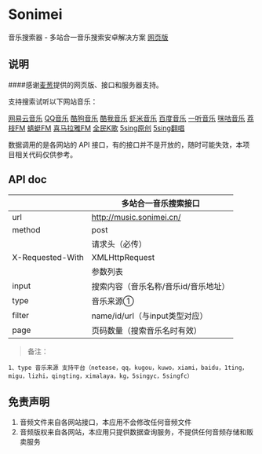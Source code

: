 # Sonimei
音乐搜索器 - 多站合一音乐搜索安卓解决方案
[网页版](https://music.2333.me/)

## 说明

####感谢[麦葱](https://github.com/maicong/music)提供的网页版、接口和服务器支持。

支持搜索试听以下网站音乐：

[网易云音乐](http://music.163.com) [QQ音乐](http://y.qq.com) [酷狗音乐](http://www.kugou.com) [酷我音乐](http://www.kuwo.cn) [虾米音乐](http://www.xiami.com) [百度音乐](http://music.baidu.com) [一听音乐](http://www.1ting.com)
 [咪咕音乐](http://music.migu.cn) [荔枝FM](http://www.lizhi.fm) [蜻蜓FM](http://www.qingting.fm) [喜马拉雅FM](http://www.ximalaya.com) [全民K歌](http://kg.qq.com) [5sing原创](http://5sing.kugou.com/yc) [5sing翻唱](http://5sing.kugou.com/fc)

数据调用的是各网站的 API 接口，有的接口并不是开放的，随时可能失效，本项目相关代码仅供参考。


## API doc
||多站合一音乐搜索接口|
| --- | --- |
|url|http://music.sonimei.cn/ |
|method|post|
||请求头（必传）|
|X-Requested-With|XMLHttpRequest|
||参数列表|
| input | 搜索内容（音乐名称/音乐id/音乐地址） |
| type  | 音乐来源① |
| filter | name/id/url（与input类型对应）|
| page | 页码数量（搜索音乐名时有效）|

> 备注：

```
1、type 音乐来源 支持平台（netease，qq，kugou，kuwo，xiami，baidu，1ting，migu，lizhi，qingting，ximalaya，kg，5singyc，5singfc）
```


## 免责声明

1. 音频文件来自各网站接口，本应用不会修改任何音频文件
2. 音频版权来自各网站，本应用只提供数据查询服务，不提供任何音频存储和贩卖服务



